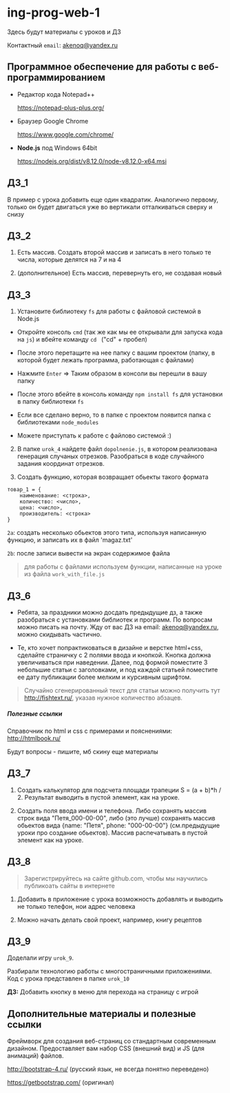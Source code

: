 # ing-prog-web-1

Здесь будут материалы с уроков и ДЗ

Контактный
`email`: akenoq@yandex.ru

## Программное обеспечение для работы с веб-программированием

* Редактор кода Notepad++

   https://notepad-plus-plus.org/
  
* Браузер Google Chrome

   https://www.google.com/chrome/
   
* **Node.js** под Windows 64bit
   
   https://nodejs.org/dist/v8.12.0/node-v8.12.0-x64.msi

## ДЗ_1

В пример с урока добавить еще один квадратик.
Аналогично первому, только он будет двигаться уже во вертикали отталкиваться сверху и снизу

## ДЗ_2

1. Есть массив. Создать второй массив и записать в него только те числа, которые делятся на 7 и на 4

2. (дополнительное) Есть массив, перевернуть его, не создавая новый

## ДЗ_3

1. Установите библиотеку `fs` для работы с файловой системой в Node.js

* Откройте консоль `cmd` (так же как мы ее открывали для запуска кода на `js`) и вбейте команду `cd ` ("cd" + пробел) 

* После этого перетащите на нее папку с вашим проектом (папку, в которой будет лежать программа, работающая с файлами)

* Нажмите `Enter` => Таким образом в консоли вы перешли в вашу папку

* После этого вбейте в консоль команду `npm install fs` для установки  в папку библиотеки `fs`

* Если все сделано верно, то в папке с проектом появится папка с библиотеками `node_modules`

* Можете приступать к работе с файлово системой :)


2. В папке `urok_4` найдете файл `dopolnenie.js`, в котором реализована генерация случаных отрезков.
Разобраться в коде случайного задания координат отрезков.

3. Создать функцию, которая возвращает обьекты такого формата

```
товар_1 = {
	наименование: <строка>,
	количество: <число>,
	цена: <число>,
	производитель: <строка>
}
```

`2a`: создать несколько обьектов этого типа, используя написанную функцию, и записать их в файл 'magaz.txt'

`2b`: после записи вывести на экран содержимое файла

> для работы с файлами используем функции, написанные на уроке из файла `work_with_file.js`

## ДЗ_6

* Ребята, за праздники можно досдать предыдущие дз, а также разобраться с установками библиотек и программ. По вопросам можно писать на почту. Жду от вас ДЗ на email: akenoq@yandex.ru, можно скидывать частично.

* Те, кто хочет попрактиковаться в дизайне и верстке html+css, сделайте страничку с 2 полями ввода и кнопкой.
Кнопка должна увеличиваться при наведении. Далее, под формой поместите 3 небольшие статьи с заголовками, и под каждой статьей поместите ее дату публикации более мелким и курсивным шрифтом.

> Случайно сгенерированный текст для статьи можно получить тут http://fishtext.ru/, указав нужное количество абзацев.

##### Полезные ссылки

Справочник по html и css с примерами и пояснениями: http://htmlbook.ru/

Будут вопросы - пишите, мб скину еще материалы

## ДЗ_7

1. Создать калькулятор для подсчета площади трапеции S = (a + b)*h / 2. Результат выводить в пустой элемент, как на уроке.

2. Создать поля ввода имени и телефона. Либо сохранять массив строк вида "Петя_000-00-00", либо (это лучше) сохранять массив обьектов вида {name: "Петя", phone: "000-00-00"} (см.предыдущие уроки про создание обьектов). Массив распечатывать в пустой элемент как на уроке.

## ДЗ_8

> Зарегистрируйтесь на сайте github.com, чтобы мы научились публикоать сайты в интернете

1. Добавить в приложение с урока возможность добавлять и выводить не только телефон, нои адрес человека

2. Можно начать делать свой проект, например, книгу рецептов

## ДЗ_9

Доделали игру `urok_9`.

Разбирали технологию работы с многостраничными приложениями.
Код с урока представлен в папке `urok_10`

**ДЗ:** Добавить кнопку в меню для перехода на страницу с игрой

## Дополнительные материалы и полезные ссылки

Фреймворк для создания веб-страниц со стандартным современным дизайном.
Предоставляет вам набор CSS (внешний вид) и JS (для анимаций) файлов.

http://bootstrap-4.ru/ (русский язык, не всегда понятно переведено)

https://getbootstrap.com/ (оригинал)
